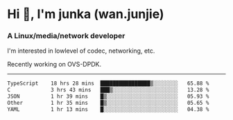 
<h1 >Hi 👋, I'm junka (wan.junjie)</h1>
<h3 >A Linux/media/network developer</h3>


I'm interested in lowlevel of codec, networking, etc.

Recently working on OVS-DPDK.

---

<!--START_SECTION:waka-->

```txt
TypeScript    18 hrs 28 mins  ████████████████▒░░░░░░░░   65.88 %
C             3 hrs 43 mins   ███▒░░░░░░░░░░░░░░░░░░░░░   13.28 %
JSON          1 hr 39 mins    █▒░░░░░░░░░░░░░░░░░░░░░░░   05.93 %
Other         1 hr 35 mins    █▒░░░░░░░░░░░░░░░░░░░░░░░   05.65 %
YAML          1 hr 13 mins    █░░░░░░░░░░░░░░░░░░░░░░░░   04.38 %
```

<!--END_SECTION:waka-->
